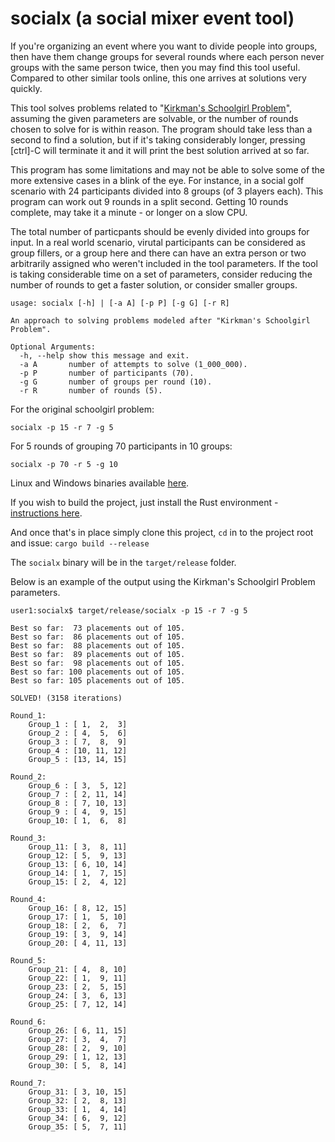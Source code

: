 # socialx (a social mixer event tool)
If you're organizing an event where you want to divide people into groups, then have them change groups for several rounds where each person never groups with the same person twice, then you may find this tool useful. Compared to other similar tools online, this one arrives at solutions very quickly.

This tool solves problems related to "[Kirkman's Schoolgirl Problem](https://en.wikipedia.org/wiki/Kirkman%27s_schoolgirl_problem)", assuming the given parameters are solvable, or the number of rounds chosen to solve for is within reason. The program should take less than a second to find a solution, but if it's taking considerably longer, pressing [ctrl]-C will terminate it and it will print the best solution arrived at so far.

This program has some limitations and may not be able to solve some of the more extensive cases in a blink of the eye. For instance, in a social golf scenario with 24 participants divided into 8 groups (of 3 players each). This program can work out 9 rounds in a split second. Getting 10 rounds complete, may take it a minute - or longer on a slow CPU. 

The total number of particpants should be evenly divided into groups for input. In a real world scenario, virutal participants can be considered as group fillers, or a group here and there can have an extra person or two arbitrarily assigned who weren't included in the tool parameters. If the tool is taking considerable time on a set of parameters, consider reducing the number of rounds to get a faster solution, or consider smaller groups.

```console
usage: socialx [-h] | [-a A] [-p P] [-g G] [-r R]

An approach to solving problems modeled after "Kirkman's Schoolgirl Problem".

Optional Arguments:
  -h, --help show this message and exit.
  -a A       number of attempts to solve (1_000_000).
  -p P       number of participants (70).
  -g G       number of groups per round (10).
  -r R       number of rounds (5).
```

For the original schoolgirl problem:

```console
socialx -p 15 -r 7 -g 5
```
For 5 rounds of grouping 70 participants in 10 groups:

```console
socialx -p 70 -r 5 -g 10
```
Linux and Windows binaries available [here](https://github.com/ttappr/socialx/releases/tag/0.1.0).

If you wish to build the project, just install the Rust environment - [instructions here](https://www.rust-lang.org/tools/install). 

And once that's in place simply clone this project, `cd` in to the project root and issue: `cargo build --release`

The `socialx` binary will be in the `target/release` folder.

Below is an example of the output using the Kirkman's Schoolgirl Problem parameters.

```console
user1:socialx$ target/release/socialx -p 15 -r 7 -g 5

Best so far:  73 placements out of 105.
Best so far:  86 placements out of 105.
Best so far:  88 placements out of 105.
Best so far:  89 placements out of 105.
Best so far:  98 placements out of 105.
Best so far: 100 placements out of 105.
Best so far: 105 placements out of 105.

SOLVED! (3158 iterations)

Round_1:
    Group_1 : [ 1,  2,  3]
    Group_2 : [ 4,  5,  6]
    Group_3 : [ 7,  8,  9]
    Group_4 : [10, 11, 12]
    Group_5 : [13, 14, 15]

Round_2:
    Group_6 : [ 3,  5, 12]
    Group_7 : [ 2, 11, 14]
    Group_8 : [ 7, 10, 13]
    Group_9 : [ 4,  9, 15]
    Group_10: [ 1,  6,  8]

Round_3:
    Group_11: [ 3,  8, 11]
    Group_12: [ 5,  9, 13]
    Group_13: [ 6, 10, 14]
    Group_14: [ 1,  7, 15]
    Group_15: [ 2,  4, 12]

Round_4:
    Group_16: [ 8, 12, 15]
    Group_17: [ 1,  5, 10]
    Group_18: [ 2,  6,  7]
    Group_19: [ 3,  9, 14]
    Group_20: [ 4, 11, 13]

Round_5:
    Group_21: [ 4,  8, 10]
    Group_22: [ 1,  9, 11]
    Group_23: [ 2,  5, 15]
    Group_24: [ 3,  6, 13]
    Group_25: [ 7, 12, 14]

Round_6:
    Group_26: [ 6, 11, 15]
    Group_27: [ 3,  4,  7]
    Group_28: [ 2,  9, 10]
    Group_29: [ 1, 12, 13]
    Group_30: [ 5,  8, 14]

Round_7:
    Group_31: [ 3, 10, 15]
    Group_32: [ 2,  8, 13]
    Group_33: [ 1,  4, 14]
    Group_34: [ 6,  9, 12]
    Group_35: [ 5,  7, 11]
```
